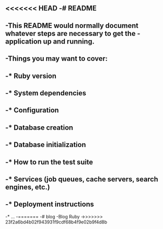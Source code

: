 <<<<<<< HEAD
 -# README
 -
 -This README would normally document whatever steps are necessary to get the
 -application up and running.
 -
 -Things you may want to cover:
 -
 -* Ruby version
 -
 -* System dependencies
 -
 -* Configuration
 -
 -* Database creation
 -
 -* Database initialization
 -
 -* How to run the test suite
 -
 -* Services (job queues, cache servers, search engines, etc.)
 -
 -* Deployment instructions
 -
 -* ...
 -=======
 -# blog
 -Blog Ruby
 ->>>>>>> 23f2a6bd4b02f943931f9cdf68b4f9e02b9f4d8b
